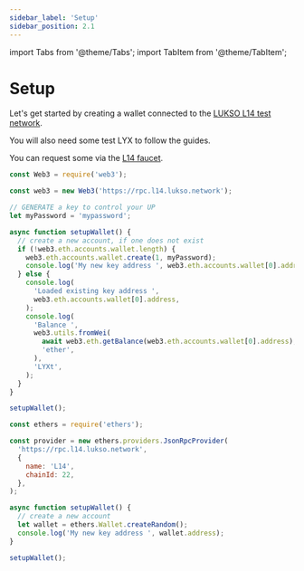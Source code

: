 ```yaml
---
sidebar_label: 'Setup'
sidebar_position: 2.1
---
```


import Tabs from '@theme/Tabs';
import TabItem from '@theme/TabItem';

# Setup

Let's get started by creating a wallet connected to the [LUKSO L14 test network](https://blockscout.com/lukso/l14).

You will also need some test LYX to follow the guides.

You can request some via the [L14 faucet](http://faucet.l14.lukso.network/).

<Tabs>

  <TabItem value="web3js" label="web3.js" default>

```javascript
const Web3 = require('web3');

const web3 = new Web3('https://rpc.l14.lukso.network');

// GENERATE a key to control your UP
let myPassword = 'mypassword';

async function setupWallet() {
  // create a new account, if one does not exist
  if (!web3.eth.accounts.wallet.length) {
    web3.eth.accounts.wallet.create(1, myPassword);
    console.log('My new key address ', web3.eth.accounts.wallet[0].address);
  } else {
    console.log(
      'Loaded existing key address ',
      web3.eth.accounts.wallet[0].address,
    );
    console.log(
      'Balance ',
      web3.utils.fromWei(
        await web3.eth.getBalance(web3.eth.accounts.wallet[0].address),
        'ether',
      ),
      'LYXt',
    );
  }
}

setupWallet();
```

  </TabItem>

  <TabItem value="etherjs" label="ether.js" default>

```javascript
const ethers = require('ethers');

const provider = new ethers.providers.JsonRpcProvider(
  'https://rpc.l14.lukso.network',
  {
    name: 'L14',
    chainId: 22,
  },
);

async function setupWallet() {
  // create a new account
  let wallet = ethers.Wallet.createRandom();
  console.log('My new key address ', wallet.address);
}

setupWallet();
```

  </TabItem>
</Tabs>
